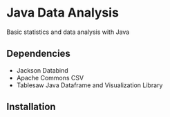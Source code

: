 # Java Data Analysis

Basic statistics and data analysis with Java

## Dependencies
* Jackson Databind
* Apache Commons CSV
* Tablesaw Java Dataframe and Visualization Library
## Installation
